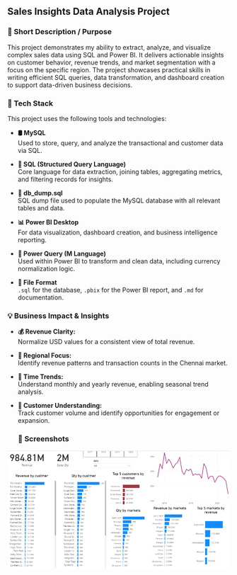 ## Sales Insights Data Analysis Project

### 🎯 Short Description / Purpose

This project demonstrates my ability to extract, analyze, and visualize complex sales data using SQL and Power BI. It delivers actionable insights on customer behavior, revenue trends, and market segmentation with a focus on the specific region. The project showcases practical skills in writing efficient SQL queries, data transformation, and dashboard creation to support data-driven business decisions.

### 🧰 Tech Stack

This project uses the following tools and technologies:

- **🛢️ MySQL**  
  Used to store, query, and analyze the transactional and customer data via SQL.

- **📂 SQL (Structured Query Language)**  
  Core language for data extraction, joining tables, aggregating metrics, and filtering records for insights.

- **📄 db_dump.sql**  
  SQL dump file used to populate the MySQL database with all relevant tables and data.

- **📊 Power BI Desktop**  
  For data visualization, dashboard creation, and business intelligence reporting.

- **🧮 Power Query (M Language)**  
  Used within Power BI to transform and clean data, including currency normalization logic.

- **📁 File Format**  
  `.sql` for the database, `.pbix` for the Power BI report, and `.md` for documentation.


### 💡 Business Impact & Insights

- **💰 Revenue Clarity:**  
  Normalize USD values for a consistent view of total revenue.

- **📍 Regional Focus:**  
  Identify revenue patterns and transaction counts in the Chennai market.

- **📅 Time Trends:**  
  Understand monthly and yearly revenue, enabling seasonal trend analysis.

- **👥 Customer Understanding:**  
  Track customer volume and identify opportunities for engagement or expansion.

  ### 📸 Screenshots

![Dashboard Overview](https://github.com/iam-neerajkumar/Sales-Insights-Data-Analysis-Dashboard/blob/main/Insights%20Data%20Analysis.PNG?raw=true)


